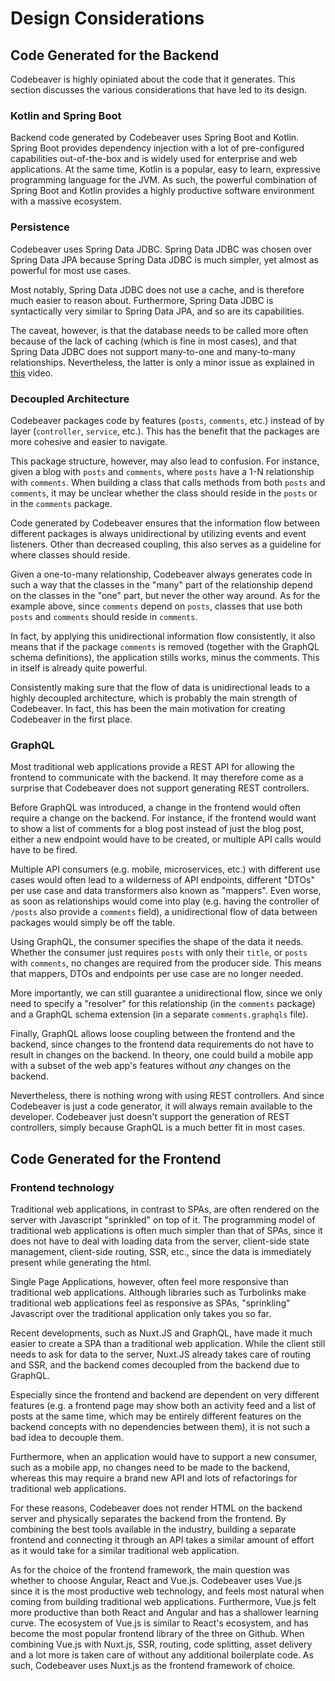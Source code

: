 # Design Considerations
## Code Generated for the Backend
Codebeaver is highly opiniated about the code that it generates.
This section discusses the various considerations that have led to its design.

### Kotlin and Spring Boot
Backend code generated by Codebeaver uses 
Spring Boot and Kotlin. Spring Boot provides dependency injection with
a lot of pre-configured capabilities out-of-the-box
and is widely used for enterprise and web applications.
At the same time, Kotlin is a popular, easy to learn,
expressive programming language for the JVM.
As such, the powerful combination of Spring Boot and Kotlin provides
a highly productive software environment with a massive ecosystem.

### Persistence
Codebeaver uses Spring Data JDBC. Spring Data JDBC was chosen over Spring
Data JPA because Spring Data JDBC is much simpler, yet almost as
powerful for most use cases.

Most notably, Spring Data JDBC does not use a cache, and is therefore much
easier to reason about.
Furthermore, Spring Data JDBC is syntactically very similar to Spring Data JPA, and
so are its capabilities.

The caveat, however, is that the database needs to be called more often because
of the lack of caching (which is fine in most cases), and that Spring Data JDBC
does not support many-to-one and many-to-many relationships.
Nevertheless, the latter is only a minor issue as explained in
[this](https://www.youtube.com/watch?v=AnIouYdwxo0) video.

### Decoupled Architecture
Codebeaver packages code by features (`posts`, `comments`, etc.)
instead of by layer (`controller`, `service`, etc.). This has the 
benefit that the packages are more cohesive and easier to navigate.

This package structure, however, may also lead to confusion. For instance,
given a blog with `posts` and `comments`, where `posts` have a 1-N
relationship with `comments`.
When building a class that calls methods from both `posts` and `comments`,
it may be unclear whether the class should reside in the `posts` or in
the `comments` package.

Code generated by Codebeaver ensures that the information flow
between different packages is always unidirectional by utilizing
events and event listeners. Other than decreased coupling,
this also serves as a guideline for where classes should reside.

Given a one-to-many relationship,
Codebeaver always generates code in such a way that the classes
in the "many" part of the relationship depend on the classes
in the "one" part, but never the other way around.
As for the example above, since `comments` depend on `posts`,
classes that use both `posts` and `comments` should reside in `comments`.

In fact, by applying this unidirectional information flow consistently,
it also means that if the package `comments` is removed (together
with the GraphQL schema definitions), the application stills works,
minus the comments. This in itself is already quite powerful.

Consistently making sure that the flow of data is
unidirectional leads to a highly decoupled architecture, which is probably
the main strength of Codebeaver. In fact, this has been the main
motivation for creating Codebeaver in the first place.

### GraphQL
Most traditional web applications provide a REST API for allowing the
frontend to communicate with the backend. It may therefore come as a
surprise that Codebeaver does not support generating REST controllers.

Before GraphQL was introduced, a change in the frontend would often
require a change on the backend. For instance, if the frontend
would want to show a list of comments for a blog post instead of
just the blog post, either a new endpoint would have to be created,
or multiple API calls would have to be fired.

Multiple API consumers (e.g. mobile, microservices, etc.) with
different use cases would often lead to a wilderness of API endpoints,
different "DTOs" per use case and data transformers also known as "mappers". 
Even worse, as soon as relationships would come into play (e.g. having
the controller of `/posts` also provide a `comments` field),
a unidirectional flow of data between packages would simply be off the table.

Using GraphQL, the consumer specifies the shape of the data it needs.
Whether the consumer just requires
`posts` with only their `title`, or `posts` with `comments`, no changes are
required from the producer side. This means that mappers, DTOs and
endpoints per use case are no longer needed. 

More importantly, we can still guarantee a unidirectional flow,
since we only need to specify a "resolver" for this relationship (in the
`comments` package) and a GraphQL schema extension (in a separate
`comments.graphqls` file).

Finally, GraphQL allows loose coupling between the frontend and the backend,
since changes to the frontend data requirements do not have
to result in changes on the backend. In theory, one could build
a mobile app with a subset of the web app's features without
*any* changes on the backend.

Nevertheless, there is nothing wrong with using REST controllers.
And since Codebeaver is just a code generator, it will always
remain available to the developer. Codebeaver just
doesn't support the generation of REST controllers, simply because
GraphQL is a much better fit in most cases.

[comment]: <> (TODO... Foreign Key constraints, testing easier, Aggregates are separate, isolated concepts.)

## Code Generated for the Frontend
### Frontend technology
Traditional web applications, in contrast to SPAs, are often rendered on the
server with Javascript "sprinkled" on top of it.
The programming model of traditional web applications is often much
simpler than that of SPAs, since it does not have to deal with loading data from the
server, client-side state management, client-side routing, SSR, etc.,
since the data is immediately present while generating the html.

Single Page Applications, however, often feel more responsive than traditional
web applications. Although libraries such as Turbolinks make traditional
web applications feel as responsive as SPAs, "sprinkling" Javascript
over the traditional application only takes you so far.

Recent developments, such as Nuxt.JS and GraphQL, have made it much easier to
create a SPA than a traditional web application.
While the client still needs to ask for data to the server, Nuxt.JS already
takes care of routing and SSR, and the backend comes decoupled from
the backend due to GraphQL.

Especially since the frontend and backend are dependent on very different
features (e.g. a frontend page may show both an activity feed and a list of posts at the same time,
which may be entirely different features on the backend concepts with no dependencies between them),
it is not such a bad idea to decouple them.

Furthermore, when an application would have to support a new consumer, such
as a mobile app, no changes need to be made to the backend, whereas
this may require a brand new API and lots of refactorings for traditional web applications.

For these reasons, Codebeaver does not render HTML on the backend server and physically
separates the backend from the frontend. By combining the best tools available
in the industry, building a separate frontend and connecting it through an API
takes a similar amount of effort as it would take for a similar traditional web application. 

As for the choice of the frontend framework, the main question was whether to choose
Angular, React and Vue.js. Codebeaver uses Vue.js since it is the most productive
web technology, and feels most natural when coming from building traditional web applications.
Furthermore, Vue.js felt more productive than both React and Angular and has a shallower
learning curve. The ecosystem of Vue.js is similar to React's ecosystem, and has
become the most popular frontend library of the three on Github.
When combining Vue.js with Nuxt.js, SSR, routing, code splitting, asset delivery and a lot more
is taken care of without any additional boilerplate code. As such, Codebeaver
uses Nuxt.js as the frontend framework of choice.
